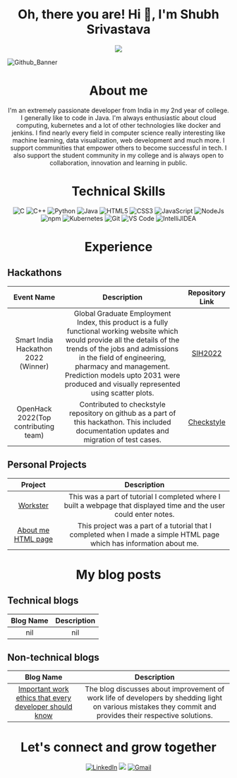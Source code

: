 

<h1 align="center">Oh, there you are! Hi 👋, I'm Shubh Srivastava</h1>

<p align="center">
  <a href="https://github.com/DenverCoder1/readme-typing-svg"><img src="https://readme-typing-svg.herokuapp.com?font=Time+New+Roman&color=cyan&size=25&center=true&vCenter=true&width=600&height=100&lines=नमस्ते+Hello+Привет+你好+salut;Computer+Science+Student+From+India;Hackathon+Master;Cloud+Engineering+Enthusiast;Love+To+Collaborate;Building+Strong+Communities"></a>
</p>

<img align="center">![Github_Banner](https://user-images.githubusercontent.com/90137881/220087613-c6ffbecf-d762-4a0f-b08f-414ab680d0bf.png)</img>
<h1 align="center">About me</h1>

<p align="center">I'm an extremely passionate developer from India in my 2nd year of college. I generally like to code in Java. I'm always enthusiastic about cloud computing, kubernetes and a lot of other technologies like docker and jenkins. I find nearly every field in computer science really interesting like machine learning, data visualization, web development and much more. I support communities that empower others to become successful in tech. I also support the student community in my college and is always open to collaboration, innovation and learning in public. </p>

<h1 align="center">Technical Skills</h1>
<p align="center"> 
<img alt="C" src="https://img.shields.io/badge/c-%2300599C.svg?&style=for-the-badge&logo=c&logoColor=white" />
<img alt="C++" src="https://img.shields.io/badge/c++-%2300599C.svg?&style=for-the-badge&logo=c%2B%2B&ogoColor=white" />
 <img alt="Python" src="https://img.shields.io/badge/python-%2314354C.svg?style=for-the-badge&logo=python&logoColor=white"/>
 <img alt="Java" src="https://img.shields.io/badge/java-%23ED8B00.svg?&style=for-the-badge&logo=java&logoColor=white" />
<img alt="HTML5" src="https://img.shields.io/badge/html5-%23E34F26.svg?&style=for-the-badge&logo=html5&logoColor=white" />
 <img alt="CSS3" src="https://img.shields.io/badge/css3-%231572B6.svg?&style=for-the-badge&logo=css3&logoColor=white" />
 <img alt="JavaScript" src="https://img.shields.io/badge/javascript-%23323330.svg?&style=for-the-badge&logo=javascript&logoColor=%23F7DF1E" /> 
 <img alt="NodeJs" src="https://img.shields.io/badge/Node.js-339933?style=for-the-badge&logo=nodedotjs&logoColor=white" />
    <img alt="npm" src="https://img.shields.io/badge/npm-CB3837?style=for-the-badge&logo=npm&logoColor=white" />
    <img alt="Kubernetes" src="https://img.shields.io/badge/kubernetes-326ce5.svg?&style=for-the-badge&logo=kubernetes&logoColor=white" />
    <img alt="Git" src="https://img.shields.io/badge/Git-F05032?style=for-the-badge&logo=git&logoColor=white" />
    <img alt="VS Code" src="https://img.shields.io/badge/Visual_Studio_Code-0078D4?style=for-the-badge&logo=visual%20studio%20code&logoColor=white" />
    <img alt="IntelliJIDEA" src="https://img.shields.io/badge/IntelliJIDEA-000000.svg?style=for-the-badge&logo=intellij-idea&logoColor=white" />
</p>


<h1 align="center">Experience</h1>

<h2 align="left">Hackathons</h2>

| Event Name | Description | Repository Link |
| :---: | :---: | :---: |
| Smart India Hackathon 2022 (Winner) | Global Graduate Employment Index, this product is a fully functional working website which would provide all the details of the trends of the jobs and admissions in the field of engineering, pharmacy and management.  Prediction models upto 2031 were produced and visually represented using scatter plots. | [SIH2022](https://github.com/shubh220922/Global-Graduate-Employment-Index-SIH-2022-project-) |
| OpenHack 2022(Top contributing team) | Contributed to checkstyle repository on github as a part of this hackathon. This included documentation updates and migration of test cases. | [Checkstyle](https://github.com/checkstyle/checkstyle/pulls?q=is%3Apr+author%3Ashubh220922+is%3Aclosed) |

<h2 align="left">Personal Projects</h2>

| Project | Description |
| :---: | :---: |
| [Workster](https://github.com/shubh220922/Workster-Normal-editable-landing-page-) | This was a part of tutorial I completed where I built a webpage that displayed time and the user could enter notes. |
| [About me HTML page](https://github.com/shubh220922/About-me-HTML-project-) | This project was a part of a tutorial that I completed when I made a simple HTML page which has information about me. |


<h1 align="center">My blog posts</h1>

<h2 align="left">Technical blogs</h2>

| Blog Name | Description |
| :---: | :---: |
| nil | nil |

<h2 align="left">Non-technical blogs</h2>

| Blog Name | Description | 
| :---: | :----: |  
| [Important work ethics that every developer should know](https://shubh220922.hashnode.dev/important-work-ethics-that-every-developer-should-know) | The blog discusses about improvement of work life of developers by shedding light on various mistakes they commit and provides their respective solutions. |
 
 <h1 align="center">Let's connect and grow together</h1>
 
 <div align="center">


<a  href="https://www.linkedin.com/in/shubh-srivastava-34a344220/" target="_blank"><img alt="LinkedIn" src="https://img.shields.io/badge/linkedin%20-%230077B5.svg?&style=for-the-badge&logo=linkedin&logoColor=white" /></a>
<a href="https://twitter.com/shubh220922" target="_blank"><img src="https://img.shields.io/badge/twitter-%2300acee.svg?&style=for-the-badge&logo=twitter&logoColor=white&alt=twitter" /></a>
<a href="shubh22.srivastava@gmail.com"><img  alt="Gmail" src="https://img.shields.io/badge/Gmail-D14836?style=for-the-badge&logo=gmail&logoColor=white" />
  </a> 
</div>

